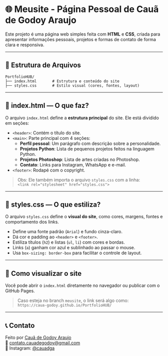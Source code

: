 # 🌐 Meusite - Página Pessoal de Cauã de Godoy Araujo

Este projeto é uma página web simples feita com **HTML** e **CSS**, criada para apresentar informações pessoais, projetos e formas de contato de forma clara e responsiva.

---

## 📁 Estrutura de Arquivos

```
PortfolioHUB/
├── index.html       # Estrutura e conteúdo do site
├── styles.css       # Estilo visual (cores, fontes, layout)
```

---

## 🔧 index.html — O que faz?

O arquivo `index.html` define a **estrutura principal** do site. Ele está dividido em seções:

- `<header>`: Contém o título do site.
- `<main>`: Parte principal com 4 seções:
  - **Perfil pessoal**: Um parágrafo com descrição sobre a personalidade.
  - **Projetos Python**: Lista de pequenos projetos feitos na linguagem Python.
  - **Projetos Photoshop**: Lista de artes criadas no Photoshop.
  - **Contato**: Links para Instagram, WhatsApp e e-mail.
- `<footer>`: Rodapé com o copyright.

> Obs: Ele também importa o arquivo `styles.css` com a linha:  
> `<link rel="stylesheet" href="styles.css">`

---

## 🎨 styles.css — O que estiliza?

O arquivo `styles.css` define o **visual do site**, como cores, margens, fontes e comportamento dos links.

- Define uma fonte padrão (`Arial`) e fundo cinza-claro.
- Dá cor e padding ao `<header>` e `<footer>`.
- Estiliza títulos (`h2`) e listas (`ul`, `li`) com cores e bordas.
- Links (`a`) ganham cor azul e sublinhado ao passar o mouse.
- Usa `box-sizing: border-box` para facilitar o controle de layout.

---

## 🚀 Como visualizar o site

Você pode abrir o `index.html` diretamente no navegador ou publicar com o GitHub Pages.

> Caso esteja no branch `meusite`, o link será algo como:  
> `https://caua-godoy.github.io/PortfolioHUB/`

---

## 📞 Contato

Feito por [Cauã de Godoy Araujo](https://github.com/Caua-Godoy)  
📧 contato.cauadegodoy@gmail.com  
📱 Instagram: [@cauadga](https://www.instagram.com/cauadga)
